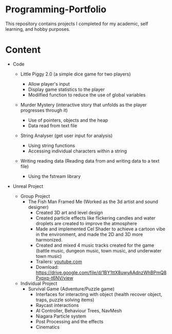 # Programming-Portfolio
This repository contains projects I completed for my academic, self learning, and hobby purposes. 

# Content
- Code 
  - Little Piggy 2.0 (a simple dice game for two players) 
      - Allow player's input 
      - Display game statistics to the player
      - Modilfied function to reduce the use of global variables
      
  - Murder Mystery (interactive story that unfolds as the player progresses through it) 
    - Use of pointers, objects and the heap
    - Data read from text file
    
  - String Analyser (get user input for analysis) 
    - Using string functions 
    - Accessing individual characters within a string
    
  - Writing reading data (Reading data from and writing data to a text file) 
    - Using the fstream library
  
- Unreal Project 
  - Group Project 
    - The Fish Man Framed Me
      (Worked as the 3d artist and sound designer)
      - Created 3D art and level design 
      - Created particle effects like flickering candles and water droplets are created to improve the atmosphere 
      - Made and implemented Cel Shader to achieve a cartoon vibe in the environment, and made the 2D and 3D more harmonized. 
      - Created and mixed 4 music tracks created for the game (battle music, dungeon music, town music, and underwater town music)
      - Trailers:	[youtube.com](https://www.youtube.com/watch?v=KkoYJ_MuS0I)
      - Download: https://drive.google.com/file/d/1BY1ttX8uwyAAdnzWhBPmQ8Pxpxp-t6NV/view
  - Individual Project
    - Survival Game (Adventure/Puzzle game) 
      - Interfaces for interacting with object (health recover object, traps, puzzle solving items) 
      - Raycast interactions
      - AI Controller, Behaviour Trees, NavMesh
      - Niagara Particle system
      - Post Processing and the effects
      - Cinematics
      


      
      
      
 
